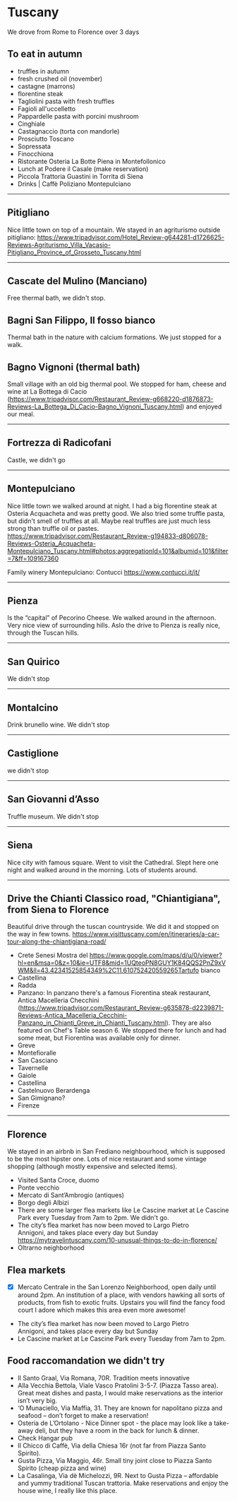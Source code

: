 # Tuscany
We drove from Rome to Florence over 3 days

## To eat in autumn
- truffles in autumn
- fresh crushed oil (november)
- castagne (marrons)
- florentine steak
- Tagliolini pasta with fresh truffles
- Fagioli all'uccelletto
- Pappardelle pasta with porcini mushroom
- Cinghiale
- Castagnaccio (torta con mandorle)
- Prosciutto Toscano
- Sopressata
- Finocchiona
- Ristorante Osteria La Botte Piena in Montefollonico
- Lunch at Podere il Casale (make reservation) 
- Piccola Trattoria Guastini in Torrita di Siena
- Drinks | Caffè Poliziano Montepulciano

----

## Pitigliano
Nice little town on top of a mountain. We stayed in an agriturismo outside pitigliano: https://www.tripadvisor.com/Hotel_Review-g644281-d1726625-Reviews-Agriturismo_Villa_Vacasio-Pitigliano_Province_of_Grosseto_Tuscany.html

----

## Cascate del Mulino (Manciano)
Free thermal bath, we didn't stop.

## Bagni San Filippo, Il fosso bianco
Thermal bath in the nature with calcium formations. We just stopped for a walk.

## Bagno Vignoni (thermal bath)
Small village with an old big thermal pool. We stopped for ham, cheese and wine at La Bottega di Cacio (https://www.tripadvisor.com/Restaurant_Review-g668220-d1876873-Reviews-La_Bottega_Di_Cacio-Bagno_Vignoni_Tuscany.html) and enjoyed our meal.

----

## Fortrezza di Radicofani
Castle, we didn't go

----

## Montepulciano
Nice little town we walked around at night. I had a big florentine steak at Osteria Acquacheta and was pretty good. We also tried some truffle pasta, but didn't smell of truffles at all. Maybe real truffles are just much less strong than truffle oil or pastes.
https://www.tripadvisor.com/Restaurant_Review-g194833-d806078-Reviews-Osteria_Acquacheta-Montepulciano_Tuscany.html#photos;aggregationId=101&albumid=101&filter=7&ff=109167360

Family winery Montepulciano: Contucci https://www.contucci.it/it/

----

## Pienza
Is the “capital” of Pecorino Cheese. We walked around in the afternoon. Very nice view of surrounding hills. Aslo the drive to Pienza is really nice, through the Tuscan hills.

----

## San Quirico
We didn't stop

----

## Montalcino
Drink brunello wine. We didn't stop

----

## Castiglione
we didn't stop

----

## San Giovanni d’Asso
Truffle museum. We didn't stop

----

## Siena
Nice city with famous square. Went to visit the Cathedral. Slept here one night and walked around in the morning. Lots of students around.

----

## Drive the Chianti Classico road, "Chiantigiana", from Siena to Florence
Beautiful drive through the tuscan countryside. We did it and stopped on the way in few towns.
https://www.visittuscany.com/en/itineraries/a-car-tour-along-the-chiantigiana-road/

- Crete Senesi Mostra del https://www.google.com/maps/d/u/0/viewer?hl=en&msa=0&z=10&ie=UTF8&mid=1UQteoPN8GUY1K84QQS2PnZ9xVWM&ll=43.42341525854349%2C11.610752420559265Tartufo bianco
- Castellina
- Radda
- Panzano:
  In panzano there's a famous Fiorentina steak restaurant, Antica Macelleria Checchini (https://www.tripadvisor.com/Restaurant_Review-g635878-d2239871-Reviews-Antica_Macelleria_Cecchini-Panzano_in_Chianti_Greve_in_Chianti_Tuscany.html). They are also featured on Chef's Table season 6. We stopped there for lunch and had some meat, but Fiorentina was available only for dinner.
- Greve
- Montefioralle
- San Casciano
- Tavernelle
- Gaiole
- Castellina
- Castelnuovo Berardenga
- San Gimignano?
- Firenze

----

## Florence
We stayed in an airbnb in San Frediano neighbourhood, which is supposed to be the most hipster one. Lots of nice restaurant and some vintage shopping (although mostly expensive and selected items).
- Visited Santa Croce, duomo
- Ponte vecchio
- Mercato di Sant’Ambrogio (antiques)
- Borgo degli Albizi ­
- There are some larger flea markets like Le Cascine market at Le Cascine Park every Tuesday from 7am to 2pm. We didn't go.
- The city’s flea market has now been moved to Largo Pietro Annigoni, and takes place every day but Sunday
https://mytravelintuscany.com/10-unusual-things-to-do-in-florence/
- Oltrarno neighborhood

## Flea markets
- [x] Mercato Centrale in the San Lorenzo Neighborhood, open daily until around 2pm. An institution of a place, with vendors hawking all sorts of products, from fish to exotic fruits. Upstairs you will find the fancy food court I adore which makes this area even more awesome!
- The city’s flea market has now been moved to Largo Pietro Annigoni, and takes place every day but Sunday
- Le Cascine market at Le Cascine Park every Tuesday from 7am to 2pm. 


## Food raccomandation we didn't try 
- Il Santo Graal, Via Romana, 70R. Tradition meets innovative
- Alla Vecchia Bettola, Viale Vasco Pratolini 3-5-7. (Piazza Tasso area). Great meat dishes and pasta, I would make reservations as the interior isn’t very big. 
- ‘O Munaciello, Via Maffia, 31. They are known for napolitano pizza and seafood – don’t forget to make a reservation!
- Osteria de L’Ortolano - Nice Dinner spot - the place may look like a take-away deli, but they have a room in the back for lunch & dinner.
- Check Hangar pub
- Il Chicco di Caffè, Via della Chiesa 16r (not far from Piazza Santo Spirito).
- Gusta Pizza, Via Maggio, 46r. Small tiny joint close to Piazza Santo Spirito (cheap pizza and wine)
- La Casalinga, Via dè Michelozzi, 9R. Next to Gusta Pizza – affordable and yummy traditional Tuscan trattoria. Make reservations and enjoy the house wine, I really like this place. 